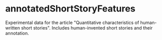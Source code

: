# annotatedShortStoryFeatures
Experimental data for the article "Quantitative characteristics of human-written short stories". Includes human-invented short stories and their annotation.
